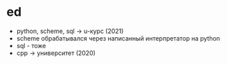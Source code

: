 # ed
  
+ python, scheme, sql -> u-курс (2021)  
+ scheme обрабатывался через написанный интерпретатор на python
+ sql - тоже  
+ cpp -> университет (2020)  
